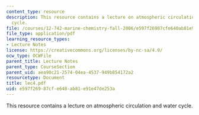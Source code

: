 ```yaml
---
content_type: resource
description: This resource contains a lecture on atmospheric circulation and water
  cycle.
file: /courses/12-742-marine-chemistry-fall-2006/e597f26987cfe640ab81e91e47de253a_lec4.pdf
file_type: application/pdf
learning_resource_types:
- Lecture Notes
license: https://creativecommons.org/licenses/by-nc-sa/4.0/
ocw_type: OCWFile
parent_title: Lecture Notes
parent_type: CourseSection
parent_uid: aea90c21-2574-04ea-4537-949b854172a2
resourcetype: Document
title: lec4.pdf
uid: e597f269-87cf-e640-ab81-e91e47de253a
---
```

This resource contains a lecture on atmospheric circulation and water cycle.